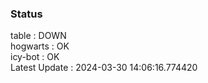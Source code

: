 ### Status


table : DOWN  
hogwarts : OK  
icy-bot : OK  
Latest Update : 2024-03-30 14:06:16.774420
